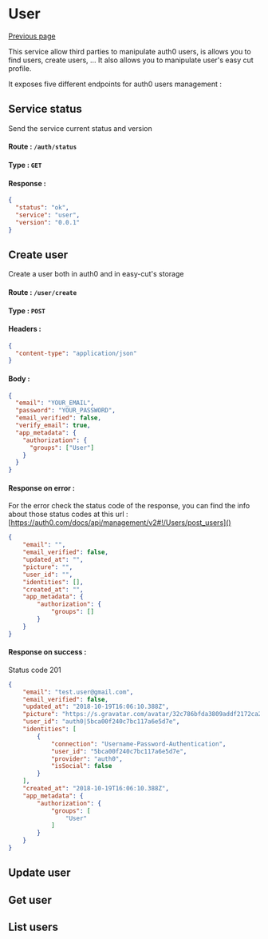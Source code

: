 # User

[Previous page](../README.md)

This service allow third parties to manipulate auth0 users, is allows you to find users,
create users, ...
It also allows you to manipulate user's easy cut profile.

It exposes five different endpoints for auth0 users management :

## Service status

Send the service current status and version

#### Route : `/auth/status`

#### Type : `GET`

#### Response :

```json
{
  "status": "ok",
  "service": "user",
  "version": "0.0.1"
}
```

## Create user

Create a user both in auth0 and in easy-cut's storage

#### Route : `/user/create`

#### Type : `POST`

#### Headers : 

```json
{
  "content-type": "application/json"
}
```

#### Body :

```json
{
  "email": "YOUR_EMAIL",
  "password": "YOUR_PASSWORD",
  "email_verified": false,
  "verify_email": true,
  "app_metadata": {
    "authorization": {
      "groups": ["User"]
    }
  }
}
```

#### Response on error :

For the error check the status code of the response, you can find the info about those status codes
at this url : [https://auth0.com/docs/api/management/v2#!/Users/post_users]()

```json
{
    "email": "",
    "email_verified": false,
    "updated_at": "",
    "picture": "",
    "user_id": "",
    "identities": [],
    "created_at": "",
    "app_metadata": {
        "authorization": {
            "groups": []
        }
    }
}
```

#### Response on success :

Status code 201

```json
{
    "email": "test.user@gmail.com",
    "email_verified": false,
    "updated_at": "2018-10-19T16:06:10.388Z",
    "picture": "https://s.gravatar.com/avatar/32c786bfda3809addf2172ca299e0faa?s=480&r=pg&d=https%3A%2F%2Fcdn.auth0.com%2Favatars%2Fte.png",
    "user_id": "auth0|5bca00f240c7bc117a6e5d7e",
    "identities": [
        {
            "connection": "Username-Password-Authentication",
            "user_id": "5bca00f240c7bc117a6e5d7e",
            "provider": "auth0",
            "isSocial": false
        }
    ],
    "created_at": "2018-10-19T16:06:10.388Z",
    "app_metadata": {
        "authorization": {
            "groups": [
                "User"
            ]
        }
    }
}
```

## Update user

## Get user

## List users